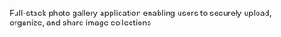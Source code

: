 Full-stack photo gallery application enabling users to securely upload, organize, and share image collections
